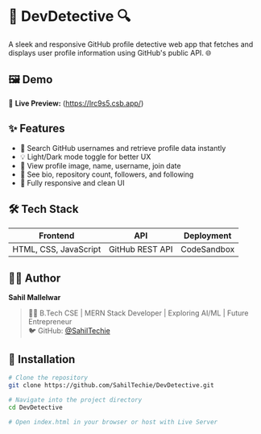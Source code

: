 # 🚀 DevDetective 🔍

A sleek and responsive GitHub profile detective web app that fetches and displays user profile information using GitHub's public API. 🌐

## 🖼️ Demo

🔗 **Live Preview:** (https://lrc9s5.csb.app/)


## ✨ Features 

- 🔎 Search GitHub usernames and retrieve profile data instantly
- 💡 Light/Dark mode toggle for better UX
- 👤 View profile image, name, username, join date
- 📄 See bio, repository count, followers, and following
- 📱 Fully responsive and clean UI



## 🛠️ Tech Stack

| Frontend | API | Deployment |
|----------|-----|------------|
| HTML, CSS, JavaScript | GitHub REST API | CodeSandbox |



## 🧑‍💻 Author

**Sahil Mallelwar**  
> 👨‍🎓 B.Tech CSE | MERN Stack Developer | Exploring AI/ML | Future Entrepreneur  
> 🐦 GitHub: [@SahilTechie](https://github.com/SahilTechie)



## 🔧 Installation

```bash
# Clone the repository
git clone https://github.com/SahilTechie/DevDetective.git

# Navigate into the project directory
cd DevDetective

# Open index.html in your browser or host with Live Server
